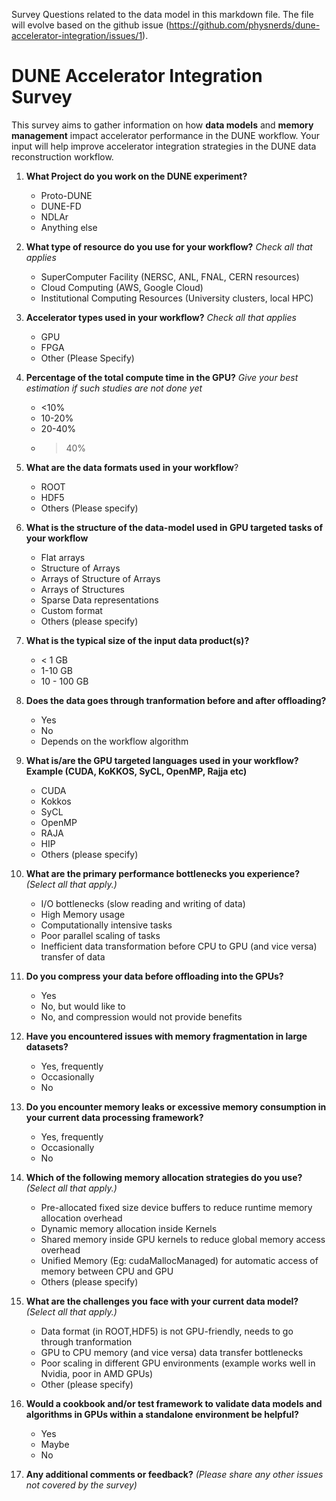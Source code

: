 Survey Questions related to the data model in this markdown file. The file will evolve based on the github issue (https://github.com/physnerds/dune-accelerator-integration/issues/1).

#  DUNE Accelerator Integration Survey

This survey aims to gather information on how **data models** and **memory management** impact accelerator performance in the DUNE workflow. Your input will help improve accelerator integration strategies in the DUNE data reconstruction workflow.


1. **What Project do you work on the DUNE experiment?**
    - Proto-DUNE
    - DUNE-FD
    - NDLAr
    - Anything else


2. **What type of resource do you use for your workflow?** *Check all that applies*
    - SuperComputer Facility (NERSC, ANL, FNAL, CERN resources)
    - Cloud Computing (AWS, Google Cloud)
    - Institutional Computing Resources (University clusters, local HPC)

3. **Accelerator types used in your workflow?** *Check all that applies*
    - GPU
    - FPGA
    - Other (Please Specify)

4. **Percentage of the total compute time in the GPU?** *Give your best estimation if such studies are not done yet*
    - <10%
    - 10-20%
    - 20-40%
    - >40%

5. **What are the data formats used in your workflow**?
    - ROOT
    - HDF5
    - Others (Please specify)

6. **What is the structure of the data-model used in GPU targeted tasks of your workflow**
    - Flat arrays
    - Structure of Arrays
    - Arrays of Structure of Arrays
    - Arrays of Structures
    - Sparse Data representations
    - Custom format
    - Others (please specify)

7. **What is the typical size of the input data product(s)?**
    - < 1 GB
    - 1-10 GB
    - 10 - 100 GB

8. **Does the data goes through tranformation before and after offloading?** 
    - Yes
    - No
    - Depends on the workflow algorithm

9. **What is/are the GPU targeted languages used in your workflow? Example (CUDA, KoKKOS, SyCL, OpenMP, Rajja etc)**
    - CUDA
    - Kokkos
    - SyCL
    - OpenMP
    - RAJA
    - HIP
    - Others (please specify)


10. **What are the primary performance bottlenecks you experience?** *(Select all that apply.)*  
    - I/O bottlenecks (slow reading and writing of data)
    - High Memory usage
    - Computationally intensive tasks 
    - Poor parallel scaling of tasks
    - Inefficient data transformation before CPU to GPU (and vice versa) transfer of data

11. **Do you compress your data before offloading into the GPUs?**
    - Yes
    - No, but would like to
    - No, and compression would not provide benefits

12. **Have you encountered issues with memory fragmentation in large datasets?**  
    - Yes, frequently  
    - Occasionally  
    - No  


13. **Do you encounter memory leaks or excessive memory consumption in your current data processing framework?**  
    - Yes, frequently  
    - Occasionally  
    - No  

14. **Which of the following memory allocation strategies do you use?** *(Select all that apply.)*  
    - Pre-allocated fixed size device buffers to reduce runtime memory allocation overhead
    - Dynamic memory allocation inside Kernels
    - Shared memory inside GPU kernels to reduce global memory access overhead
    - Unified Memory (Eg: cudaMallocManaged) for automatic access of memory between CPU and GPU
    - Others (please specify)

15. **What are the challenges you face with your current data model?** *(Select all that apply.)*
    - Data format (in ROOT,HDF5) is not GPU-friendly, needs to go through tranformation
    - GPU to CPU memory (and vice versa) data transfer bottlenecks
    - Poor scaling in different GPU environments (example works well in Nvidia, poor in AMD GPUs)
    - Other (please specify) 
 

16. **Would a cookbook and/or test framework to validate data models and algorithms in GPUs within a standalone environment be helpful?**  
    - Yes 
    - Maybe 
    - No 

17. **Any additional comments or feedback?** *(Please share any other issues not covered by the survey)*  
